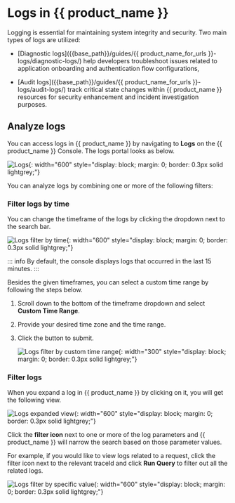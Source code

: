 # Logs in {{ product_name }}

Logging is essential for maintaining system integrity and security. Two main types of logs are utilized:

- [Diagnostic logs]({{base_path}}/guides/{{ product_name_for_urls }}-logs/diagnostic-logs/) help developers troubleshoot issues related to application onboarding and authentication flow configurations,

- [Audit logs]({{base_path}}/guides/{{ product_name_for_urls }}-logs/audit-logs/) track critical state changes within {{ product_name }} resources for security enhancement and incident investigation purposes.

## Analyze logs

You can access logs in {{ product_name }} by navigating to **Logs** on the {{ product_name }} Console. The logs portal looks as below.

![Logs]({{base_path}}/assets/img/guides/logging/diagnostic-logs-display.png){: width="600" style="display: block; margin: 0; border: 0.3px solid lightgrey;"}

You can analyze logs by combining one or more of the following filters:

### Filter logs by time
You can change the timeframe of the logs by clicking the dropdown next to the search bar.

![Logs filter by time]({{base_path}}/assets/img/guides/logging/logs-filter-by-time.png){: width="600" style="display: block; margin: 0; border: 0.3px solid lightgrey;"}

::: info
By default, the console displays logs that occurred in the last 15 minutes.
:::

Besides the given timeframes, you can select a custom time range by following the steps below.

1. Scroll down to the bottom of the timeframe dropdown and select **Custom Time Range**.
2. Provide your desired time zone and the time range.
3. Click the button to submit.

    ![Logs filter by custom time range]({{base_path}}/assets/img/guides/logging/logs-select-custom-time-range.png){: width="300" style="display: block; margin: 0; border: 0.3px solid lightgrey;"}


### Filter logs

When you expand a log in {{ product_name }} by clicking on it, you will get the following view.

![Logs expanded view]({{base_path}}/assets/img/guides/logging/logs-expanded-view.png){: width="600" style="display: block; margin: 0; border: 0.3px solid lightgrey;"}

Click the **filter icon** next to one or more of the log parameters and {{ product_name }} will narrow the search based on those parameter values.

For example, if you would like to view logs related to a request, click the filter icon next to the relevant traceId and click **Run Query** to filter out all the related logs.

![Logs filter by specific value]({{base_path}}/assets/img/guides/logging/logs-filter-by-specific-value.png){: width="600" style="display: block; margin: 0; border: 0.3px solid lightgrey;"}